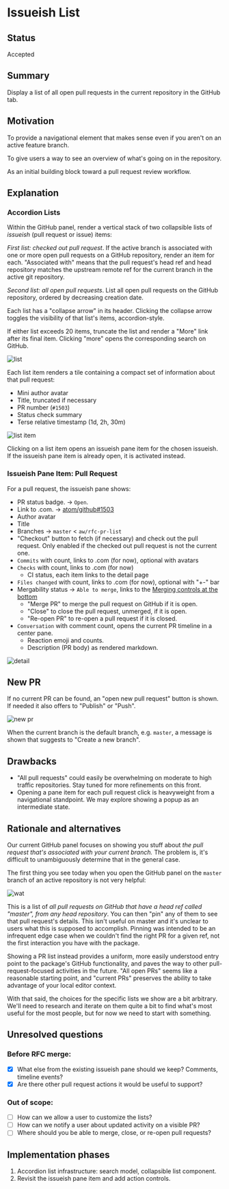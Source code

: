 # Issueish List

## Status

Accepted

## Summary

Display a list of all open pull requests in the current repository in the GitHub tab.

## Motivation

To provide a navigational element that makes sense even if you aren't on an active feature branch.

To give users a way to see an overview of what's going on in the repository.

As an initial building block toward a pull request review workflow.

## Explanation

### Accordion Lists

Within the GitHub panel, render a vertical stack of two collapsible lists of _issueish_ (pull request or issue) items:

_First list: checked out pull request_. If the active branch is associated with one or more open pull requests on a GitHub repository, render an item for each. "Associated with" means that the pull request's head ref and head repository matches the upstream remote ref for the current branch in the active git repository.

_Second list: all open pull requests_. List all open pull requests on the GitHub repository, ordered by decreasing creation date.

Each list has a "collapse arrow" in its header. Clicking the collapse arrow toggles the visibility of that list's items, accordion-style.

If either list exceeds 20 items, truncate the list and render a "More" link after its final item. Clicking "more" opens the corresponding search on GitHub.

![list](https://user-images.githubusercontent.com/378023/41136538-ad5c461c-6b11-11e8-9e1d-e4a674f628cd.png)

Each list item renders a tile containing a compact set of information about that pull request:

* Mini author avatar
* Title, truncated if necessary
* PR number (`#1503`)
* Status check summary
* Terse relative timestamp (1d, 2h, 30m)

![list item](https://user-images.githubusercontent.com/378023/41136622-1102db54-6b12-11e8-8b9b-49ecc45ac98f.png)

Clicking on a list item opens an issueish pane item for the chosen issueish. If the issueish pane item is already open, it is activated instead.

### Issueish Pane Item: Pull Request

For a pull request, the issueish pane shows:

* PR status badge. -> `Open`.
* Link to .com. -> [atom/github#1503](https://github.com/atom/github/pull/1503)
* Author avatar
* Title
* Branches -> `master` < `aw/rfc-pr-list`
* "Checkout" button to fetch (if necessary) and check out the pull request. Only enabled if the checked out pull request is not the current one.
* `Commits` with count, links to .com (for now), optional with avatars
* `Checks` with count, links to .com (for now)
  * CI status, each item links to the detail page
* `Files changed` with count, links to .com (for now), optional with "+-" bar
* Mergability status -> `Able to merge`, links to the [Merging controls at the bottom](https://github.com/atom/github/pull/1503#partial-pull-merging)
  * "Merge PR" to merge the pull request on GitHub if it is open.
  * "Close" to close the pull request, unmerged, if it is open.
  * "Re-open PR" to re-open a pull request if it is closed.
* `Conversation` with comment count, opens the current PR timeline in a center pane.
  * Reaction emoji and counts.
  * Description (PR body) as rendered markdown.

![detail](https://user-images.githubusercontent.com/378023/41140383-368c45d4-6b28-11e8-87c2-d4bc0b47fbe1.png)

## New PR

If no current PR can be found, an "open new pull request" button is shown. If needed it also offers to "Publish" or "Push".

![new pr](https://user-images.githubusercontent.com/378023/41136463-5d8dd3da-6b11-11e8-8e28-72275a691430.png)

When the current branch is the default branch, e.g. `master`, a message is shown that suggests to "Create a new branch".

## Drawbacks

* "All pull requests" could easily be overwhelming on moderate to high traffic repositories. Stay tuned for more refinements on this front.
* Opening a pane item for each pull request click is heavyweight from a navigational standpoint. We may explore showing a popup as an intermediate state.

## Rationale and alternatives

Our current GitHub panel focuses on showing you stuff about _the pull request that's associated with your current branch._ The problem is, it's difficult to unambiguously determine that in the general case.

The first thing you see today when you open the GitHub panel on the `master` branch of an active repository is not very helpful:

![wat](https://user-images.githubusercontent.com/17565/40857603-99b92304-65a9-11e8-986e-0f14290bda8a.png)

This is a list of _all pull requests on GitHub that have a head ref called "master", from any head repository_. You can then "pin" any of them to see that pull request's details. This isn't useful on master and it's unclear to users what this is supposed to accomplish. Pinning was intended to be an infrequent edge case when we couldn't find the right PR for a given ref, not the first interaction you have with the package.

Showing a PR list instead provides a uniform, more easily understood entry point to the package's GitHub functionality, and paves the way to other pull-request-focused activities in the future. "All open PRs" seems like a reasonable starting point, and "current PRs" preserves the ability to take advantage of your local editor context.

With that said, the choices for the specific lists we show are a bit arbitrary. We'll need to research and iterate on them quite a bit to find what's most useful for the most people, but for now we need to start with something.

## Unresolved questions

### Before RFC merge:

- [x] What else from the existing issueish pane should we keep? Comments, timeline events?
- [x] Are there other pull request actions it would be useful to support?

### Out of scope:

- [ ] How can we allow a user to customize the lists?
- [ ] How can we notify a user about updated activity on a visible PR?
- [ ] Where should you be able to merge, close, or re-open pull requests?

## Implementation phases

1. Accordion list infrastructure: search model, collapsible list component.
2. Revisit the issueish pane item and add action controls.
